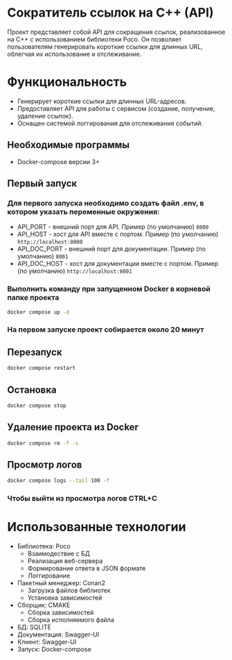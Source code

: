 # Сократитель ссылок на C++ (API)
Проект представляет собой API для сокращения ссылок, реализованное на C++ с использованием библиотеки Poco.  Он позволяет пользователям генерировать короткие ссылки для длинных URL, облегчая  их  использование  и  отслеживание.
# Функциональность
* Генерирует короткие ссылки для длинных URL-адресов.
* Предоставляет API для работы с сервисом (создание, получение, удаление ссылок).
* Оснащен системой логгирования для отслеживания событий.
## Необходимые программы
* Docker-compose версии 3+
## Первый запуск
### Для первого запуска необходимо создать файл .env, в котором указать переменные окружения:
* API_PORT - внешний порт для API. Пример (по умолчанию) ```8000```
* API_HOST - хост для API вместе с портом. Пример (по умолчанию) ```http://localhost:8000```
* API_DOC_PORT - внешний порт для документации. Пример (по умолчанию) ```8001```
* API_DOC_HOST - хост для документации вместе с портом. Пример (по умолчанию) ```http://localhost:8001```
### Выполнить команду при запущенном Docker в корневой папке проекта
```bash
docker compose up -d
```
### На первом запуске проект собирается около 20 минут
## Перезапуск
```bash
docker compose restart
```
## Остановка
```bash
docker compose stop
```
## Удаление проекта из Docker
```bash
docker compose rm -f -s
```
## Просмотр логов
```bash
docker compose logs --tail 100 -f
```
### Чтобы выйти из просмотра логов CTRL+C
# Использованные технологии
- Библиотека: Poco
  * Взаимодествие с БД
  * Реализация веб-сервера
  * Формирование ответа в JSON формате
  * Логгирование
- Пакетный менеджер: Conan2
  * Загрузка файлов библиотек
  * Установка зависимостей
- Сборщик: CMAKE
  * Сборка зависимостей
  * Сборка исполняемого файла
- БД: SQLITE
- Документация: Swagger-UI
- Клиент: Swagger-UI
- Запуск: Docker-compose
